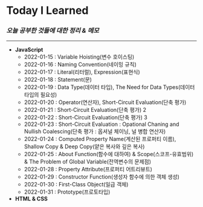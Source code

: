 # Today I Learned #

### _오늘 공부한 것들에 대한 정리 & 메모_ ###

------------
+ **JavaScript**
  + 2022-01-15 : Variable Hoisting(변수 호이스팅)
  + 2022-01-16 : Naming Convention(네이밍 규칙)
  + 2022-01-17 : Literal(리터럴), Expression(표현식)
  + 2022-01-18 : Statement(문)
  + 2022-01-19 : Data Type(데이터 타입), The Need for Data Types(데이터 타입의 필요성)
  + 2022-01-20 : Operator(연산자), Short-Circuit Evaluation(단축 평가)
  + 2022-01-21 : Short-Circuit Evaluation(단축 평가) 2
  + 2022-01-22 : Short-Circuit Evaluation(단축 평가) 3
  + 2022-01-23 : Short-Circuit Evaluation : Opational Chaning and Nullish Coalescing(단축 평가 : 옵셔널 체이닝, 널 병합 연산자)
  + 2022-01-24 : Computed Property Name(계산된 프로퍼티 이름), Shallow Copy & Deep Copy(얕은 복사와 깊은 복사)
  + 2022-01-25 : About Function(함수에 대하여) & Scope(스코프-유효범위) & The Problem of Global Variable(전역변수의 문제점)
  + 2022-01-28 : Property Attribute(프로퍼티 어트리뷰트)
  + 2022-01-29 : Constructor Function(생성자 함수에 의한 객체 생성)
  + 2022-01-30 : First-Class Object(일급 객체)
  + 2022-01-31 : Prototype(프로토타입)
+ **HTML & CSS**